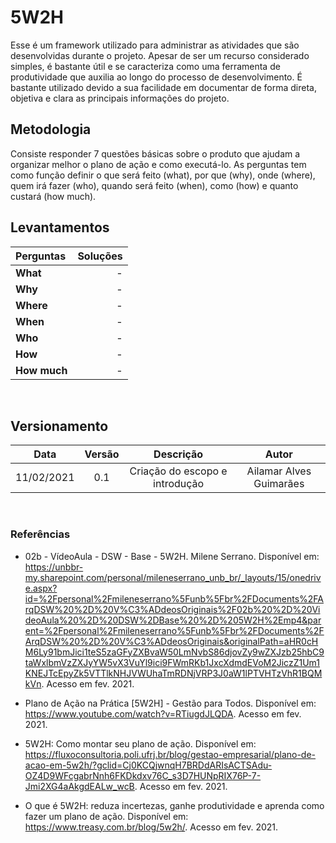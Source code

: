 # 5W2H

Esse é um framework utilizado para administrar as atividades que são desenvolvidas durante o projeto. Apesar de ser um recurso considerado simples, é bastante útil e se caracteriza como uma ferramenta de produtividade que auxilia ao longo do processo de desenvolvimento. É bastante utilizado devido a sua facilidade em documentar de forma direta, objetiva e clara as principais informações do projeto.

## Metodologia

Consiste responder 7 questões básicas sobre o produto que ajudam a organizar melhor o plano de ação e como executá-lo. As perguntas tem como função definir o que será feito (what), por que (why), onde (where), quem irá fazer (who), quando será feito (when), como (how) e quanto custará (how much).

## Levantamentos

| Perguntas | Soluções
|:--------- | ------:
| **What**  | -
| **Why**   | -
| **Where** | -
| **When**  | -
| **Who**   | -
| **How**   |  -
| **How much**| -
</br>

## Versionamento

|Data|Versão|Descrição|Autor|
|:--------:|:---:|:-------------------: |:-----------------------:|
|11/02/2021| 0.1 | Criação do escopo e introdução | Ailamar Alves Guimarães |

</br>

### Referências

- 02b - VídeoAula - DSW - Base - 5W2H. Milene Serrano. Disponível em: <https://unbbr-my.sharepoint.com/personal/mileneserrano_unb_br/_layouts/15/onedrive.aspx?id=%2Fpersonal%2Fmileneserrano%5Funb%5Fbr%2FDocuments%2FArqDSW%20%2D%20V%C3%ADdeosOriginais%2F02b%20%2D%20VideoAula%20%2D%20DSW%2DBase%20%2D%205W2H%2Emp4&parent=%2Fpersonal%2Fmileneserrano%5Funb%5Fbr%2FDocuments%2FArqDSW%20%2D%20V%C3%ADdeosOriginais&originalPath=aHR0cHM6Ly91bmJici1teS5zaGFyZXBvaW50LmNvbS86djovZy9wZXJzb25hbC9taWxlbmVzZXJyYW5vX3VuYl9ici9FWmRKb1JxcXdmdEVoM2JiczZ1Um1KNEJTcEpyZk5VTTlkNHJVWUhaTmRDNjVRP3J0aW1lPTVHTzVhR1BQMkVn>. Acesso em fev. 2021.

- Plano de Ação na Prática [5W2H] - Gestão para Todos. Disponível em: <https://www.youtube.com/watch?v=RTiugdJLQDA>. Acesso em fev. 2021.

- 5W2H: Como montar seu plano de ação. Disponível em: <https://fluxoconsultoria.poli.ufrj.br/blog/gestao-empresarial/plano-de-acao-em-5w2h/?gclid=Cj0KCQjwnqH7BRDdARIsACTSAdu-OZ4D9WFcgabrNnh6FKDkdxv76C_s3D7HUNpRIX76P-7-Jmi2XG4aAkgdEALw_wcB>. Acesso em fev. 2021.

- O que é 5W2H: reduza incertezas, ganhe produtividade e aprenda como fazer um plano de ação. Disponível em: <https://www.treasy.com.br/blog/5w2h/>. Acesso em fev. 2021.
